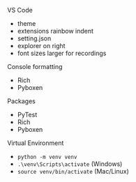 
VS Code
- theme
- extensions rainbow indent
- setting.json
- explorer on right
- font sizes larger for recordings

Console formatting
- Rich
- Pyboxen

Packages
- PyTest
- Rich
- Pyboxen

Virtual Environment
- `python -m venv venv`
- `.\venv\Scripts\activate` (Windows)
- `source venv/bin/activate` (Mac/Linux)